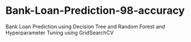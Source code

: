 # Bank-Loan-Prediction-98-accuracy
Bank Loan Prediction using Decision Tree and Random Forest and Hyperparameter Tuning using GridSearchCV 
